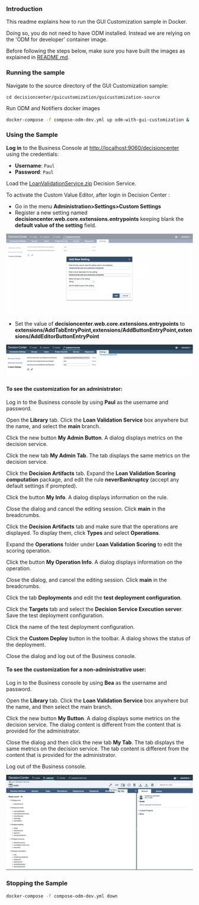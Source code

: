 
### Introduction

This readme explains how to run the GUI Customization sample in Docker.

Doing so, you do not need to have ODM installed. Instead we are relying on the 'ODM for developer' container image.

Before following the steps below, make sure you have built the images as explained in [README.md](README.md).

### Running the sample 

   Navigate to the source directory of the GUI Customization sample:
   ```
   cd decisioncenter/guicustomization/guicustomization-source
   ```
      
   Run ODM and Notifiers  docker images
   ```bash
   docker-compose -f compose-odm-dev.yml up odm-with-gui-customization &
   ```

###  Using the Sample

**Log in** to the Business Console at [http://localhost:9060/decisioncenter](http://localhost:9060/decisioncenter) using the credentials:  
   - **Username**: `Paul`  
   - **Password**: `Paul`

Load the [LoanValidationService.zip](./projects/LoanValidationService.zip) Decision Service.

To activate the Custom Value Editor, after login in Decision Center :
- Go in the menu **Administration>Settings>Custom Settings**
- Register a new setting named **decisioncenter.web.core.extensions.entrypoints** keeping blank the **default value of the setting** field.

![Custom Settings](images/custom_settings_1.png)

- Set the value of **decisioncenter.web.core.extensions.entrypoints** to **extensions/AddTabEntryPoint,extensions/AddButtonEntryPoint,extensions/AddEditorButtonEntryPoint**

![Custom Settings](images/custom_settings_2.png)

#### To see the customization for an administrator:

Log in to the Business console by using **Paul** as the username and password.

Open the **Library** tab. Click the **Loan Validation Service** box anywhere but the name, and select the **main** branch.

Click the new button **My Admin Button**. A dialog displays metrics on the decision service.

Click the new tab **My Admin Tab**. The tab displays the same metrics on the decision service.

Click the **Decision Artifacts** tab. Expand the **Loan Validation Scoring computation** package, and edit the rule **neverBankruptcy** (accept any default settings if prompted).

Click the button **My Info**. A dialog displays information on the rule.

Close the dialog and cancel the editing session. Click **main** in the breadcrumbs.

Click the **Decision Artifacts** tab and make sure that the operations are displayed. To display them, click **Types** and select **Operations**.

Expand the **Operations** folder under **Loan Validation Scoring** to edit the scoring operation.

Click the button **My Operation Info**. A dialog displays information on the operation.

Close the dialog, and cancel the editing session. Click **main** in the breadcrumbs.

Click the tab **Deployments** and edit the **test deployment configuration**.

Click the **Targets** tab and select the **Decision Service Execution server**. Save the test deployment configuration.

Click the name of the test deployment configuration.

Click the **Custom Deploy** button in the toolbar. A dialog shows the status of the deployment.

Close the dialog and log out of the Business console.

#### To see the customization for a non-administrative user:

Log in to the Business console by using **Bea** as the username and password.

Open the **Library** tab. Click the **Loan Validation Service** box anywhere but the name, and then select the main branch.

Click the new button **My Button**. A dialog displays some metrics on the decision service. The dialog content is different from the content that is provided for the administrator.

Close the dialog and then click the new tab **My Tab**. The tab displays the same metrics on the decision service. The tab content is different from the content that is provided for the administrator.

Log out of the Business console.

![Business Console Custom GUI](images/custom_gui.png)

### Stopping the Sample

```bash
docker-compose -f compose-odm-dev.yml down
```



